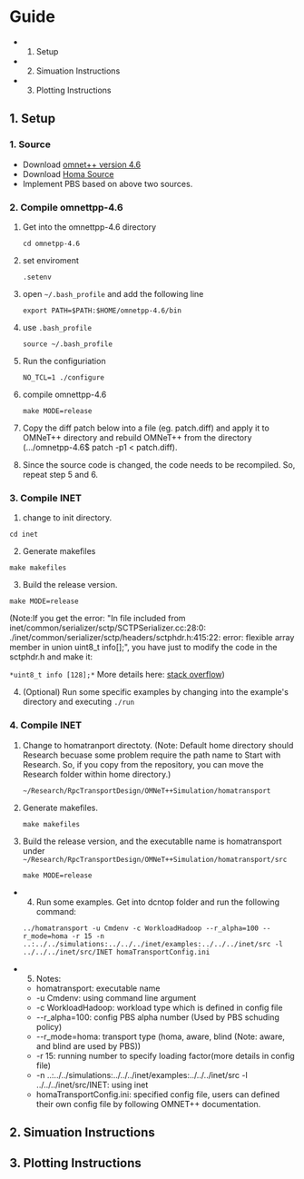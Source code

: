 # Guide
  - 1. Setup 
  - 2. Simuation Instructions  
  - 3. Plotting Instructions

## 1. Setup
### 1. Source
  - Download [omnet++ version 4.6](https://omnetpp.org/download/old.html)
  - Download [Homa Source](https://github.com/PlatformLab/HomaSimulation/tree/omnet_simulations/RpcTransportDesign/OMNeT%2B%2BSimulation)
  - Implement PBS based on above two sources. 

### 2. Compile omnettpp-4.6 
1. Get into the omnettpp-4.6 directory
  
    ``cd omnetpp-4.6`` 

2. set enviroment
    
    ``.setenv``

3. open ``~/.bash_profile`` and add the following line 

    ``export PATH=$PATH:$HOME/omnetpp-4.6/bin`` 

4. use ``.bash_profile``
    
    ``source ~/.bash_profile``

5. Run the configuriation 
    
    ``NO_TCL=1 ./configure``

6. compile omnettpp-4.6

    ``make MODE=release``

7. Copy the diff patch below into a file (eg. patch.diff) and apply
    it to OMNeT++ directory and rebuild OMNeT++ from the directory
    (.../omnetpp-4.6$ patch -p1 < patch.diff). 
8. Since the source code is changed, the code needs to be 
    recompiled. So, repeat step 5 and 6. 

### 3. Compile INET
1. change to init directory. 
  
  ``cd inet`` 

2. Generate makefiles

  ``make makefiles`` 

3. Build the release version. 
  
  ``make MODE=release`` 

(Note:If you get the error: "In file included from 
inet/common/serializer/sctp/SCTPSerializer.cc:28:0: 
./inet/common/serializer/sctp/headers/sctphdr.h:415:22: 
error: flexible array member in union uint8_t info[];", 
you have just to modify the code in the sctphdr.h and make it:  

  ``*uint8_t info [128];*``
  More details here: [stack overflow](https://stackoverflow.com/questions/37969272/error-compiling-inet-framework-for-omnet:)) 

4. (Optional) Run some specific examples by changing into 
the example's directory and executing ``./run``

### 4. Compile INET  
1. Change to homatranport directoty. (Note: Default home directory should Research 
  becuase some problem require the path name to Start with Research. So, if you 
  copy from the repository, you can move the Research folder within home directory.) 
  
   ``~/Research/RpcTransportDesign/OMNeT++Simulation/homatransport``

2. Generate makefiles.
    
    ``make makefiles`` 

3. Build the release version, and the executablle name is homatransport under
    ``~/Research/RpcTransportDesign/OMNeT++Simulation/homatransport/src``
  
    ``make MODE=release``

- 4. Run some examples. Get into dcntop folder and run the following command:  
  
  ``../homatransport -u Cmdenv -c WorkloadHadoop --r_alpha=100 --r_mode=homa -r 15 -n ..:../../simulations:../../../inet/examples:../../../inet/src -l ../../../inet/src/INET homaTransportConfig.ini``

- 5. Notes: 
  
  - homatransport: executable name 
  - -u Cmdenv: using command line argument 
  - -c WorkloadHadoop: workload type which is defined in config file
  - --r_alpha=100: config PBS alpha number (Used by PBS schuding policy)
  - --r_mode=homa: transport type (homa, aware, blind (Note: aware, and blind are used by PBS))
  - -r 15: running number to specify loading factor(more details in config file)
  - -n ..:../../simulations:../../../inet/examples:../../../inet/src -l ../../../inet/src/INET: 
    using inet 
  - homaTransportConfig.ini: specified config file, users can defined their own config file by following
    OMNET++ documentation. 

## 2. Simuation Instructions  

## 3. Plotting Instructions   
      

